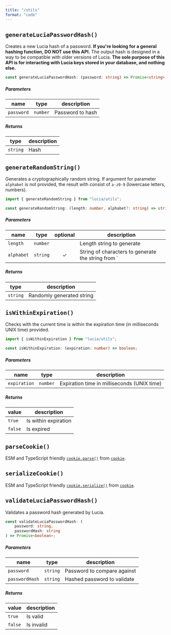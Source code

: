 ```yaml
---
title: "/utils"
format: "code"
---
```


## `generateLuciaPasswordHash()`

Creates a new Lucia hash of a password. **If you're looking for a general hashing function, DO NOT use this API.** The output hash is designed in a way to be compatible with older versions of Lucia. **The sole purpose of this API is for interacting with Lucia keys stored in your database, and nothing else.**

```ts
const generateLuciaPasswordHash: (password: string) => Promise<string>;
```

##### Parameters

| name       | type     | description      |
| ---------- | -------- | ---------------- |
| `password` | `number` | Password to hash |

##### Returns

| type     | description |
| -------- | ----------- |
| `string` | Hash        |

## `generateRandomString()`

Generates a cryptographically random string. If argument for parameter `alphabet` is not provided, the result with consist of `a-z0-9` (lowercase letters, numbers).

```ts
import { generateRandomString } from "lucia/utils";
```

```ts
const generateRandomString: (length: number, alphabet?: string) => string;
```

##### Parameters

| name       | type     | optional | description                                        |
| ---------- | -------- | :------: | -------------------------------------------------- |
| `length`   | `number` |          | Length string to generate                          |
| `alphabet` | `string` |    ✓     | String of characters to generate the string from ` |

##### Returns

| type     | description               |
| -------- | ------------------------- |
| `string` | Randomly generated string |

## `isWithinExpiration()`

Checks with the current time is within the expiration time (in milliseconds UNIX time) provided.

```ts
import { isWithinExpiration } from "lucia/utils";
```

```ts
const isWithinExpiration: (expiration: number) => boolean;
```

##### Parameters

| name         | type     | description                                 |
| ------------ | -------- | ------------------------------------------- |
| `expiration` | `number` | Expiration time in milliseconds (UNIX time) |

##### Returns

| value   | description          |
| ------- | -------------------- |
| `true`  | Is within expiration |
| `false` | Is expired           |

## `parseCookie()`

ESM and TypeScript friendly [`cookie.parse()`](https://github.com/jshttp/cookie#cookieparsestr-options) from [`cookie`](https://github.com/jshttp/cookie).

## `serializeCookie()`

ESM and TypeScript friendly [`cookie.serialize()`](https://github.com/jshttp/cookie#cookieserializename-value-options) from [`cookie`](https://github.com/jshttp/cookie).

## `validateLuciaPasswordHash()`

Validates a password hash generated by Lucia.

```ts
const validateLuciaPasswordHash: (
	password: string,
	passwordHash: string
) => Promise<boolean>;
```

##### Parameters

| name           | type     | description                 |
| -------------- | -------- | --------------------------- |
| `password`     | `string` | Password to compare against |
| `passwordHash` | `string` | Hashed password to validate |

##### Returns

| value   | description |
| ------- | ----------- |
| `true`  | Is valid    |
| `false` | Is invalid  |
